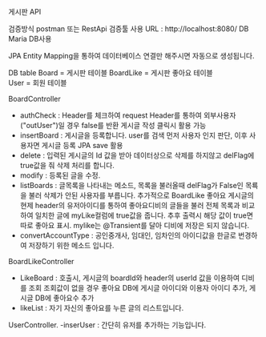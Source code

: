 게시판 API

검증방식 
     postman 또는 RestApi 검증툴 사용 URL : http://localhost:8080/
DB
     Maria DB사용

 JPA Entity Mapping을 통하여 데이터베이스 연결만 해주시면 자동으로 생성됩니다.
 
 DB table 
 Board = 게시판 테이블
 BoardLike = 게시판 좋아요 테이블  
 User  = 회원 테이블
 
 BoardController
 - authCheck : Header를 체크하여 request Header를 통하여 외부사용자("outUser")일 경우 false를 반환 게시글 작성 클릭시 활용 가능 
 - insertBoard : 게시글을 등록합니다. user를 검색 먼저 사용자 인지 판단, 이후 사용자면 게시글 등록 JPA save 활용
 - delete : 입력된 게시글의 Id 값을 받아 데이터상으로 삭제를 하지않고 delFlag에 true값을 줘 삭제 처리를 합니다.
 - modify : 등록된 글을 수정.
 - listBoards : 글목록을 나타내는 메소드, 목록을 불러올때 delFlag가 False인 목룍을 불러 삭제가 안된 사용자를 부릅니다.
                추가적으로 BoardLike 좋아요 게시글의 현제 header의 유저아이디를 통하여 좋아요디비의 글들을 불러
                전체 목록과 비교하여 일치한 글에 myLike컬럼에 true값을 줍니다. 추후 출력시 해당 값이 true면 따로 좋아요 표시.
                mylike는 @Transient를 달아 디비에 저장은 되지 않습니다.
 - convertAccountType : 공인중개사, 임대인, 임차인의 아이디값을 한글로 번경하여 저장하기 위한 메소드 입니다.

BoardLikeController
- LikeBoard : 호출시, 게시글의 boardId와 header의 userId 값을 이용하여 디비를 조회 조회값이 없을 경우 좋아요 DB에 게시글 아이디와 이용자 아이디 추가, 게시글 DB에 좋아요수 추가
- likeList : 자기 자신의 좋아요를 누른 글의 리스트입니다.

UserController.
-inserUser : 간단히 유저를 추가하는 기능입니다.





